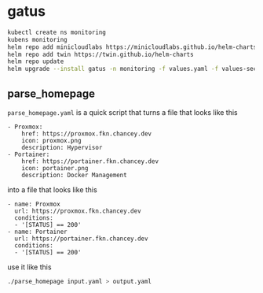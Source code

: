 # gatus

```bash
kubectl create ns monitoring
kubens monitoring
helm repo add minicloudlabs https://minicloudlabs.github.io/helm-charts
helm repo add twin https://twin.github.io/helm-charts
helm repo update
helm upgrade --install gatus -n monitoring -f values.yaml -f values-secrets.yaml twin/gatus --reset-values
```

## parse_homepage

`parse_homepage.yaml` is a quick script that turns a file that looks like this

```
- Proxmox:
    href: https://proxmox.fkn.chancey.dev
    icon: proxmox.png
    description: Hypervisor
- Portainer:
    href: https://portainer.fkn.chancey.dev
    icon: portainer.png
    description: Docker Management
```

into a file that looks like this

```
- name: Proxmox
  url: https://proxmox.fkn.chancey.dev
  conditions:
  - '[STATUS] == 200'
- name: Portainer
  url: https://portainer.fkn.chancey.dev
  conditions:
  - '[STATUS] == 200'
```

use it like this

```bash
./parse_homepage input.yaml > output.yaml
```
